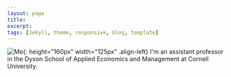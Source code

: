 ```yaml
---
layout: page 
title:
excerpt: 
tags: [Jekyll, theme, responsive, blog, template]
---
```

![Me](https://irudik.github.io/assets/img/rudik_photo.jpg){: height="160px" width="125px" .align-left}
I'm an assistant professor in the Dyson School of Applied Economics and Management at Cornell University.
